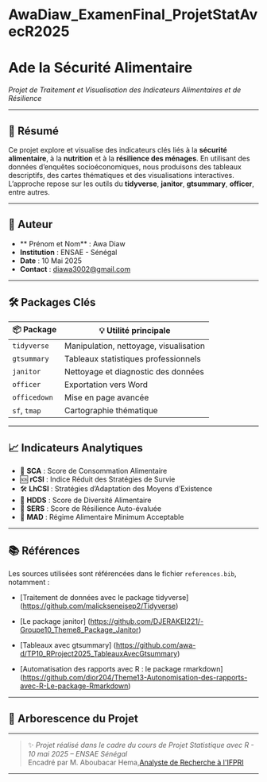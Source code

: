 # AwaDiaw_ExamenFinal_ProjetStatAvecR2025
# Ade la Sécurité Alimentaire  
*Projet de Traitement et Visualisation des Indicateurs Alimentaires et de Résilience*

---

## 📝 Résumé

Ce projet explore et visualise des indicateurs clés liés à la **sécurité alimentaire**, à la **nutrition** et à la **résilience des ménages**. En utilisant des données d’enquêtes socioéconomiques, nous produisons des tableaux descriptifs, des cartes thématiques et des visualisations interactives. L’approche repose sur les outils du **tidyverse**, **janitor**, **gtsummary**, **officer**, entre autres.

---

## 👤 Auteur

- ** Prénom et Nom** : Awa Diaw  
- **Institution** : ENSAE - Sénégal  
- **Date** : 10 Mai 2025  
- **Contact** : diawa3002@gmail.com

---

## 🛠️ Packages Clés

| 📦 Package       | 💡 Utilité principale                                |
|------------------|------------------------------------------------------|
| `tidyverse`      | Manipulation, nettoyage, visualisation               |
| `gtsummary`      | Tableaux statistiques professionnels                 |
| `janitor`        | Nettoyage et diagnostic des données                  |
| `officer`        | Exportation vers Word                                |
| `officedown`     | Mise en page avancée                                 |
| `sf`, `tmap`     | Cartographie thématique                              |

---

## 📈 Indicateurs Analytiques

- 🥗 **SCA** : Score de Consommation Alimentaire  
- 🆘 **rCSI** : Indice Réduit des Stratégies de Survie  
- 🛠️ **LhCSI** : Stratégies d’Adaptation des Moyens d’Existence  
- 🍛 **HDDS** : Score de Diversité Alimentaire  
- 💪 **SERS** : Score de Résilience Auto-évaluée  
- 👶 **MAD** : Régime Alimentaire Minimum Acceptable  

---

## 📚 Références

Les sources utilisées sont référencées dans le fichier `references.bib`, notamment :

- [Traitement de données avec le package tidyverse] (https://github.com/malickseneisep2/Tidyverse)

- [Le package janitor] (https://github.com/DJERAKEI221/-Groupe10_Theme8_Package_Janitor)

- [Tableaux avec gtsummary] (https://github.com/awa-d/TP10_RProject2025_TableauxAvecGtsummary)

- [Automatisation des rapports avec R : le package rmarkdown] (https://github.com/dior204/Theme13-Autonomisation-des-rapports-avec-R-Le-package-Rmarkdown)


---

## 📁 Arborescence du Projet




---

> ✨ *Projet réalisé dans le cadre du cours de Projet Statistique avec R - 10 mai 2025 – ENSAE Sénégal*  
> Encadré par M. Aboubacar Hema,[Analyste de Recherche à l'IFPRI](https://www.ifpri.org/profile/aboubacar-hema)

---


